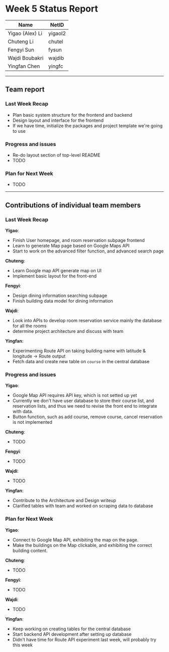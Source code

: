 # Week 5 Status Report

| Name            | NetID   |
| --------------- | ------- |
| Yigao (Alex) Li | yigaol2 |
| Chuteng Li      | chutel  |
| Fengyi Sun      | fysun   |
| Wajdi Boubakri  | wajdib  |
| Yingfan Chen    | yingfc  |

---

## Team report

### Last Week Recap

- Plan basic system structure for the frontend and backend
- Design layout and interface for the frontend
- If we have time, initialize the packages and project template we're going to use

### Progress and issues

- Re-do layout section of top-level README
- TODO

### Plan for Next Week

- TODO

---

## Contributions of individual team members

### Last Week Recap

**Yigao**:

- Finish User homepage, and room reservation subpage frontend
- Learn to generate Map page based on Google Maps API
- Start to work on the advanced filter function, and advanced search page

**Chuteng**:

- Learn Google map API generate map on UI
- Implement basic layout for the front-end

**Fengyi**:

- Design dining information searching subpage
- Finish building data model for dining information

**Wajdi**:

- Look into APIs to develop room reservation service mainly the database for all the rooms
- determine project architecture and discuss with team

**Yingfan**:

- Experimenting Route API on taking building name with latitude & longitude -> Route output
- Fetch data and create new table on `course` in the central database

### Progress and issues

**Yigao**:

- Google Map API requires API key, which is not setted up yet
- Currently we don't have user database to store their course list, and reservation lists, and thus
we need to revise the front end to integrate with data.
- Button function, such as add course, remove course, cancel reservation is not implemented


**Chuteng**:

- TODO

**Fengyi**:

- TODO

**Wajdi**:

- TODO

**Yingfan**:

- Contribute to the Architecture and Design writeup
- Clarified tables with team and worked on scraping data to database

### Plan for Next Week

**Yigao**:

- Connect to Google Map API, exhibiting the map on the page.
- Make the buildings on the Map clickable, and exhibiting the correct building content.

**Chuteng**:

- TODO

**Fengyi**:

- TODO

**Wajdi**:

- TODO

**Yingfan**:

- Keep working on creating tables for the central database
- Start backend API development after setting up database
- Didn't have time for Route API experiment last week, will probably try this week

